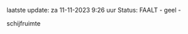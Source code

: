laatste update: 
za 11-11-2023  9:26   uur 
Status: FAALT - geel - 
<div class="service Y">schijfruimte</div>